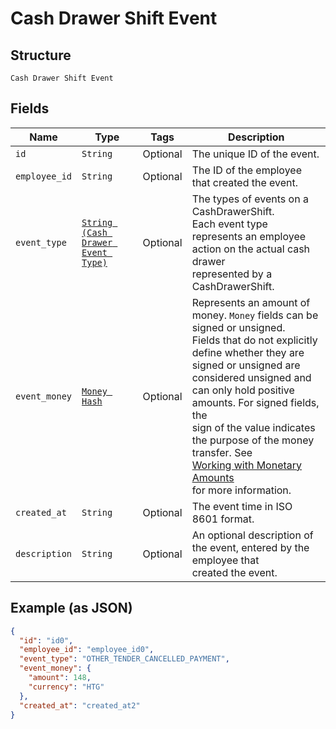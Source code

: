 
# Cash Drawer Shift Event

## Structure

`Cash Drawer Shift Event`

## Fields

| Name | Type | Tags | Description |
|  --- | --- | --- | --- |
| `id` | `String` | Optional | The unique ID of the event. |
| `employee_id` | `String` | Optional | The ID of the employee that created the event. |
| `event_type` | [`String (Cash Drawer Event Type)`](../../doc/models/cash-drawer-event-type.md) | Optional | The types of events on a CashDrawerShift.<br>Each event type represents an employee action on the actual cash drawer<br>represented by a CashDrawerShift. |
| `event_money` | [`Money Hash`](../../doc/models/money.md) | Optional | Represents an amount of money. `Money` fields can be signed or unsigned.<br>Fields that do not explicitly define whether they are signed or unsigned are<br>considered unsigned and can only hold positive amounts. For signed fields, the<br>sign of the value indicates the purpose of the money transfer. See<br>[Working with Monetary Amounts](../../https://developer.squareup.com/docs/build-basics/working-with-monetary-amounts)<br>for more information. |
| `created_at` | `String` | Optional | The event time in ISO 8601 format. |
| `description` | `String` | Optional | An optional description of the event, entered by the employee that<br>created the event. |

## Example (as JSON)

```json
{
  "id": "id0",
  "employee_id": "employee_id0",
  "event_type": "OTHER_TENDER_CANCELLED_PAYMENT",
  "event_money": {
    "amount": 148,
    "currency": "HTG"
  },
  "created_at": "created_at2"
}
```

